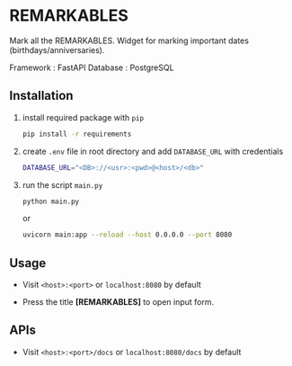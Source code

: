 # REMARKABLES

Mark all the REMARKABLES. Widget for marking important dates (birthdays/anniversaries).


Framework   : FastAPI
Database    : PostgreSQL


## Installation

1. install required package with `pip`

    ```bash
    pip install -r requirements
    ```

2. create `.env` file in root directory and add `DATABASE_URL` with credentials

    ```bash
    DATABASE_URL="<DB>://<usr>:<pwd>@<host>/<db>"
    ```

3. run the script `main.py`

    ```bash
    python main.py
    ```
    or 
    ```bash
    uvicorn main:app --reload --host 0.0.0.0 --port 8080
    ```

## Usage

- Visit `<host>:<port>` or `localhost:8080` by default

- Press the title **[REMARKABLES]** to open input form.

## APIs

- Visit `<host>:<port>/docs` or `localhost:8080/docs` by default
